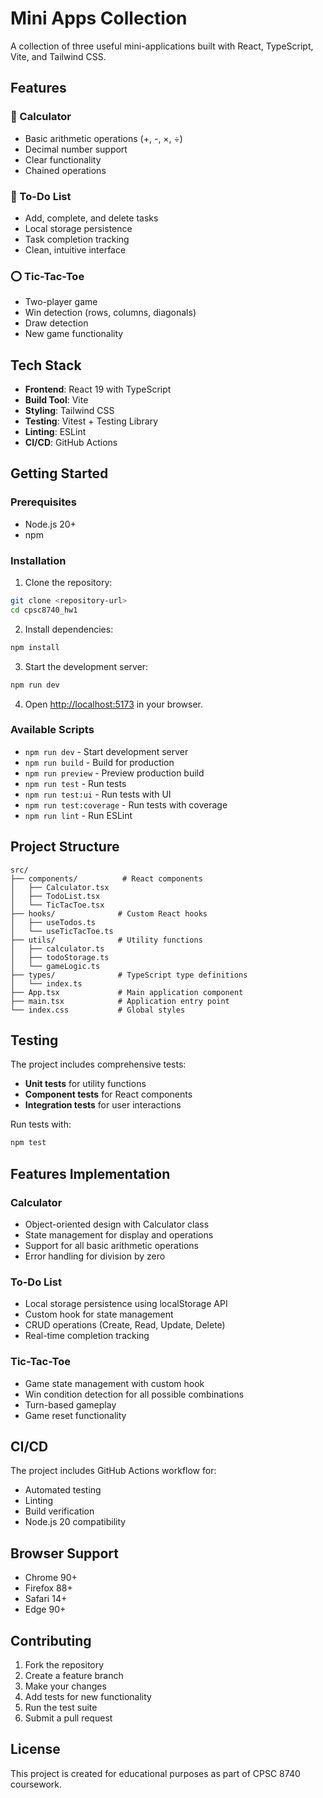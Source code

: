 # Mini Apps Collection

A collection of three useful mini-applications built with React, TypeScript, Vite, and Tailwind CSS.

## Features

### 🧮 Calculator

- Basic arithmetic operations (+, -, ×, ÷)
- Decimal number support
- Clear functionality
- Chained operations

### 📝 To-Do List

- Add, complete, and delete tasks
- Local storage persistence
- Task completion tracking
- Clean, intuitive interface

### ⭕ Tic-Tac-Toe

- Two-player game
- Win detection (rows, columns, diagonals)
- Draw detection
- New game functionality

## Tech Stack

- **Frontend**: React 19 with TypeScript
- **Build Tool**: Vite
- **Styling**: Tailwind CSS
- **Testing**: Vitest + Testing Library
- **Linting**: ESLint
- **CI/CD**: GitHub Actions

## Getting Started

### Prerequisites

- Node.js 20+
- npm

### Installation

1. Clone the repository:

```bash
git clone <repository-url>
cd cpsc8740_hw1
```

2. Install dependencies:

```bash
npm install
```

3. Start the development server:

```bash
npm run dev
```

4. Open [http://localhost:5173](http://localhost:5173) in your browser.

### Available Scripts

- `npm run dev` - Start development server
- `npm run build` - Build for production
- `npm run preview` - Preview production build
- `npm run test` - Run tests
- `npm run test:ui` - Run tests with UI
- `npm run test:coverage` - Run tests with coverage
- `npm run lint` - Run ESLint

## Project Structure

```
src/
├── components/          # React components
│   ├── Calculator.tsx
│   ├── TodoList.tsx
│   └── TicTacToe.tsx
├── hooks/              # Custom React hooks
│   ├── useTodos.ts
│   └── useTicTacToe.ts
├── utils/              # Utility functions
│   ├── calculator.ts
│   ├── todoStorage.ts
│   └── gameLogic.ts
├── types/              # TypeScript type definitions
│   └── index.ts
├── App.tsx             # Main application component
├── main.tsx            # Application entry point
└── index.css           # Global styles
```

## Testing

The project includes comprehensive tests:

- **Unit tests** for utility functions
- **Component tests** for React components
- **Integration tests** for user interactions

Run tests with:

```bash
npm test
```

## Features Implementation

### Calculator

- Object-oriented design with Calculator class
- State management for display and operations
- Support for all basic arithmetic operations
- Error handling for division by zero

### To-Do List

- Local storage persistence using localStorage API
- Custom hook for state management
- CRUD operations (Create, Read, Update, Delete)
- Real-time completion tracking

### Tic-Tac-Toe

- Game state management with custom hook
- Win condition detection for all possible combinations
- Turn-based gameplay
- Game reset functionality

## CI/CD

The project includes GitHub Actions workflow for:

- Automated testing
- Linting
- Build verification
- Node.js 20 compatibility

## Browser Support

- Chrome 90+
- Firefox 88+
- Safari 14+
- Edge 90+

## Contributing

1. Fork the repository
2. Create a feature branch
3. Make your changes
4. Add tests for new functionality
5. Run the test suite
6. Submit a pull request

## License

This project is created for educational purposes as part of CPSC 8740 coursework.
